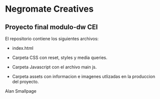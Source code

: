 # Negromate Creatives

## Proyecto final modulo-dw CEI

El repositorio contiene los siguientes archivos:

- index.html

- Carpeta CSS con reset, styles y media queries.

- Carpeta Javascript con el archivo main js.

- Carpeta assets con informacion e imagenes utlizadas en la produccion del proyecto.


Alan Smallpage